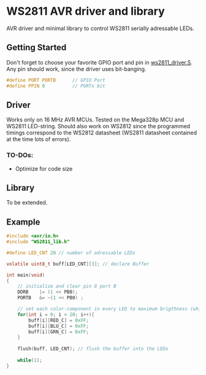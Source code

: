 # WS2811 AVR driver and library

AVR driver and minimal library to control WS2811 serially adressable LEDs.

## Getting Started
Don't forget to choose your favorite GPIO port and pin in [ws2811_driver.S](src/ws2811_driver.S). Any pin should work, since the driver uses bit-banging.

```C
#define PORT PORTB		// GPIO Port
#define PPIN 0			// PORTx bit
```

## Driver

Works only on 16 MHz AVR MCUs. Tested on the Mega328p MCU and WS2811 LED-string. Should also work on WS2812 since the programmed timings correspond to the WS2812 datasheet (WS2811 datasheet contained at the time lots of errors). 

### TO-DOs:

- Optimize for code size

## Library

To be extended.

## Example 

```C
#include <avr/io.h>
#include "WS2811_lib.h"

#define LED_CNT 20 // number of adressable LEDs

volatile uint8_t buff[LED_CNT][3]; // declare Buffer

int main(void)
{	
	// initialize and clear pin 0 port B
	DDRB	|= (1 << PB0);
	PORTB	&= ~(1 << PB0) ;

	// set each color-component in every LED to maximum brigthness (white)
	for(int i = 0; i < 20; i++){
		buff[i][RED_C] = 0xFF;
		buff[i][BLU_C] = 0xFF; 
		buff[i][GRN_C] = 0xFF; 
	}
	
	flush(buff, LED_CNT); // flush the buffer into the LEDs
	
	while(1);
}
```
